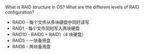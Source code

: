 What is RAID structure in OS? What are the different levels of RAID configuration?

+ RAID0 - 每个文件从多块硬盘中同时读写
+ RAID1 - 每个文件同时写入两块硬盘
+ RAID10 - RAID0 + RAID1（4 块硬盘）
+ RAID5 - 一块备用盘
+ RAID6 - 两块备用盘
